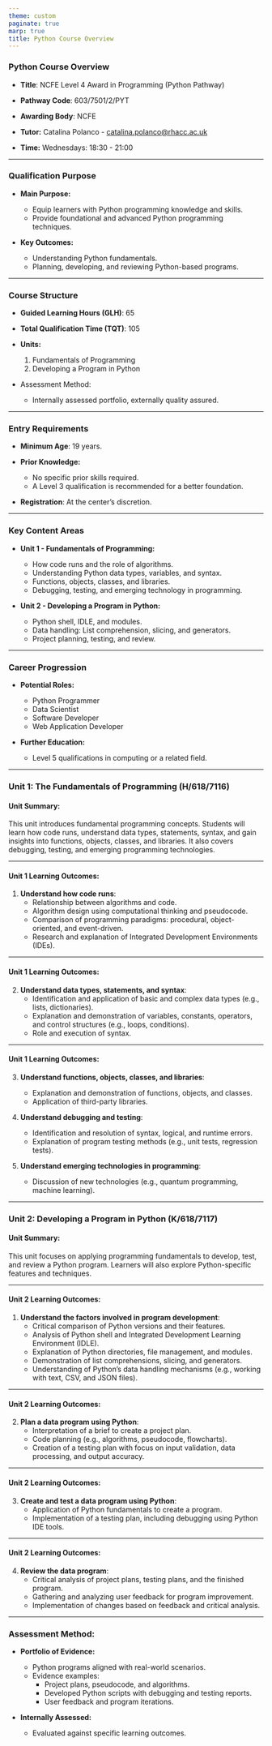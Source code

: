 ```yaml
---
theme: custom
paginate: true
marp: true
title: Python Course Overview
---
```

### **Python Course Overview**

- **Title**: NCFE Level 4 Award in Programming (Python Pathway)
- **Pathway Code**: 603/7501/2/PYT
- **Awarding Body**: NCFE

- **Tutor:** Catalina Polanco - catalina.polanco@rhacc.ac.uk

- **Time:** Wednesdays: 18:30 - 21:00

------

### **Qualification Purpose**

- **Main Purpose:**

  - Equip learners with Python programming knowledge and skills.
  - Provide foundational and advanced Python programming techniques.

- **Key Outcomes:**

  - Understanding Python fundamentals.
  - Planning, developing, and reviewing Python-based programs.

------

### **Course Structure**

- **Guided Learning Hours (GLH)**: 65

- **Total Qualification Time (TQT)**: 105

- **Units:**

  1. Fundamentals of Programming
  2. Developing a Program in Python

- Assessment Method:

  - Internally assessed portfolio, externally quality assured.

------

### **Entry Requirements**

- **Minimum Age**: 19 years.

- **Prior Knowledge:**

  - No specific prior skills required.
  - A Level 3 qualification is recommended for a better foundation.

- **Registration**: At the center’s discretion.

------

### **Key Content Areas**

- **Unit 1 - Fundamentals of Programming:**

  - How code runs and the role of algorithms.
  - Understanding Python data types, variables, and syntax.
  - Functions, objects, classes, and libraries.
  - Debugging, testing, and emerging technology in programming.

- **Unit 2 - Developing a Program in Python:**

  - Python shell, IDLE, and modules.
  - Data handling: List comprehension, slicing, and generators.
  - Project planning, testing, and review.

------

### **Career Progression**

- **Potential Roles:**

  - Python Programmer
  - Data Scientist
  - Software Developer
  - Web Application Developer

- **Further Education:**

  - Level 5 qualifications in computing or a related field.

------

### **Unit 1: The Fundamentals of Programming (H/618/7116)**

#### **Unit Summary:**

This unit introduces fundamental programming concepts. Students will learn how code runs, understand data types, statements, syntax, and gain insights into functions, objects, classes, and libraries. It also covers debugging, testing, and emerging programming technologies.

---

#### **Unit 1 Learning Outcomes:**

1. **Understand how code runs**:
   - Relationship between algorithms and code.
   - Algorithm design using computational thinking and pseudocode.
   - Comparison of programming paradigms: procedural, object-oriented, and event-driven.
   - Research and explanation of Integrated Development Environments (IDEs).

---

#### **Unit 1 Learning Outcomes:**

2. **Understand data types, statements, and syntax**:
   - Identification and application of basic and complex data types (e.g., lists, dictionaries).
   - Explanation and demonstration of variables, constants, operators, and control structures (e.g., loops, conditions).
   - Role and execution of syntax.

---

#### **Unit 1 Learning Outcomes:**

3. **Understand functions, objects, classes, and libraries**:
   - Explanation and demonstration of functions, objects, and classes.
   - Application of third-party libraries.

4. **Understand debugging and testing**:
   - Identification and resolution of syntax, logical, and runtime errors.
   - Explanation of program testing methods (e.g., unit tests, regression tests).

5. **Understand emerging technologies in programming**:
   - Discussion of new technologies (e.g., quantum programming, machine learning).

------

### **Unit 2: Developing a Program in Python (K/618/7117)**

#### **Unit Summary:**

This unit focuses on applying programming fundamentals to develop, test, and review a Python program. Learners will also explore Python-specific features and techniques.

---

#### **Unit 2 Learning Outcomes:**

1. **Understand the factors involved in program development**:
   - Critical comparison of Python versions and their features.
   - Analysis of Python shell and Integrated Development Learning Environment (IDLE).
   - Explanation of Python directories, file management, and modules.
   - Demonstration of list comprehensions, slicing, and generators.
   - Understanding of Python’s data handling mechanisms (e.g., working with text, CSV, and JSON files).

---

#### **Unit 2 Learning Outcomes:**

2. **Plan a data program using Python**:
   - Interpretation of a brief to create a project plan.
   - Code planning (e.g., algorithms, pseudocode, flowcharts).
   - Creation of a testing plan with focus on input validation, data processing, and output accuracy.

---

#### **Unit 2 Learning Outcomes:**

3. **Create and test a data program using Python**:
   - Application of Python fundamentals to create a program.
   - Implementation of a testing plan, including debugging using Python IDE tools.

---

#### **Unit 2 Learning Outcomes:**

4. **Review the data program**:
   - Critical analysis of project plans, testing plans, and the finished program.
   - Gathering and analyzing user feedback for program improvement.
   - Implementation of changes based on feedback and critical analysis.

------

### **Assessment Method:**

- **Portfolio of Evidence:**

  - Python programs aligned with real-world scenarios.
  - Evidence examples:
    - Project plans, pseudocode, and algorithms.
    - Developed Python scripts with debugging and testing reports.
    - User feedback and program iterations.

- **Internally Assessed:**

  - Evaluated against specific learning outcomes.

